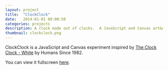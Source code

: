 ```yaml
---
layout: project
title:  "ClockClock"
date:   2014-01-01 00:00:50
categories: projects
description: A clock made out of clocks.  A JavaScript and Canvas art&nbsp;project.
thumbnail: clockclock.png
---
```

ClockClock is a JavaScript and Canvas experiment inspired by [The Clock Clock - White][clockclock-site] by Humans Since 1982.

You can view it fullscreen [here][clockclock-full].

[clockclock-site]: http://www.humanssince1982.com/the-clock-clock-white
[clockclock-full]: /projects/fullscreen/clockclock
